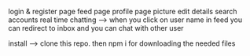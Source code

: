 login & register page
feed page
profile page
picture
edit details
search accounts
real time chatting --> when you click on user name in feed you can redirect to inbox and you can chat with other user

install --> clone this repo. then npm i for downloading the needed files 
